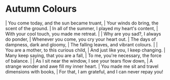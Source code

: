 Autumn Colours
==============

| You come today, and the sun became truant,
| Your winds do bring, the scent of the ground.
| In all of the summer, I played my heart\'s content,
| With your cool touch, you made me retreat.
| 
| Why are you sad?, I always do ponder,
| Whenever you come, you cry your heart out.
| The days of dampness, dark and gloomy,
| The falling leaves, and vibrant colours.
| 
| You are a mother, to this curious child,
| And just like you, I keep changing.
| Many keep saying, that you are a fall,
| To me, you\'re necessary, the force of balance.
| 
| As I sit near the window, I see your tears flow down,
| A strange wonder and awe fill my inner heart.
| You made me sit and travel dimensions with books,
| For that, I am grateful, and I can never repay you!
